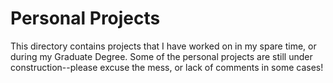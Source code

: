 # Personal Projects

This directory contains projects that I have worked on in my spare time, or during my Graduate Degree. Some of the personal projects are still under construction--please excuse the mess, or lack of comments in some cases!
